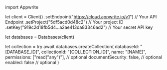 import Appwrite

let client = Client()
    .setEndpoint("https://cloud.appwrite.io/v1") // Your API Endpoint
    .setProject("5df5acd0d48c2") // Your project ID
    .setKey("919c2d18fb5d4...a2ae413da83346ad2") // Your secret API key

let databases = Databases(client)

let collection = try await databases.createCollection(
    databaseId: "[DATABASE_ID]",
    collectionId: "[COLLECTION_ID]",
    name: "[NAME]",
    permissions: ["read("any")"], // optional
    documentSecurity: false, // optional
    enabled: false // optional
)


